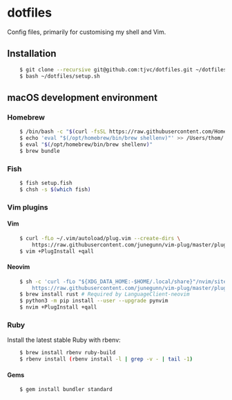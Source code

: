 # dotfiles

Config files, primarily for customising my shell and Vim.

## Installation

```bash
    $ git clone --recursive git@github.com:tjvc/dotfiles.git ~/dotfiles
    $ bash ~/dotfiles/setup.sh
```

## macOS development environment

### Homebrew

```bash
    $ /bin/bash -c "$(curl -fsSL https://raw.githubusercontent.com/Homebrew/install/HEAD/install.sh)"
    $ echo 'eval "$(/opt/homebrew/bin/brew shellenv)"' >> /Users/thom/.zprofile
    $ eval "$(/opt/homebrew/bin/brew shellenv)"
    $ brew bundle
```

### Fish

```bash
    $ fish setup.fish
    $ chsh -s $(which fish)
```

### Vim plugins

#### Vim

```bash
    $ curl -fLo ~/.vim/autoload/plug.vim --create-dirs \
        https://raw.githubusercontent.com/junegunn/vim-plug/master/plug.vim
    $ vim +PlugInstall +qall
```

#### Neovim

```bash
    $ sh -c 'curl -fLo "${XDG_DATA_HOME:-$HOME/.local/share}"/nvim/site/autoload/plug.vim --create-dirs \
        https://raw.githubusercontent.com/junegunn/vim-plug/master/plug.vim'
    $ brew install rust # Required by LanguageClient-neovim
    $ python3 -m pip install --user --upgrade pynvim
    $ nvim +PlugInstall +qall
```

### Ruby

Install the latest stable Ruby with rbenv:

```bash
    $ brew install rbenv ruby-build
    $ rbenv install (rbenv install -l | grep -v - | tail -1)
```

#### Gems

```bash
    $ gem install bundler standard
```
